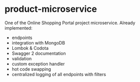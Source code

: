 # product-microservice
One of the Online Shopping Portal project microservice.
Already implemented:
- endpoints
- integration with MongoDB
- Lombok & Codota
- Swagger 2 documentation
- validation
- custom exception handler
- hot code swapping
- centralized logging of all endpoints with filters
